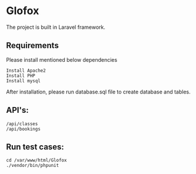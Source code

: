 # Glofox
The project is built in Laravel framework.

## Requirements
Please install mentioned below dependencies
```
Install Apache2
Install PHP
Install mysql
```
After installation, please run database.sql file to create database and tables.

## API's:
```
/api/classes
/api/bookings
```

## Run test cases:
```
cd /var/www/html/Glofox
./vendor/bin/phpunit
```